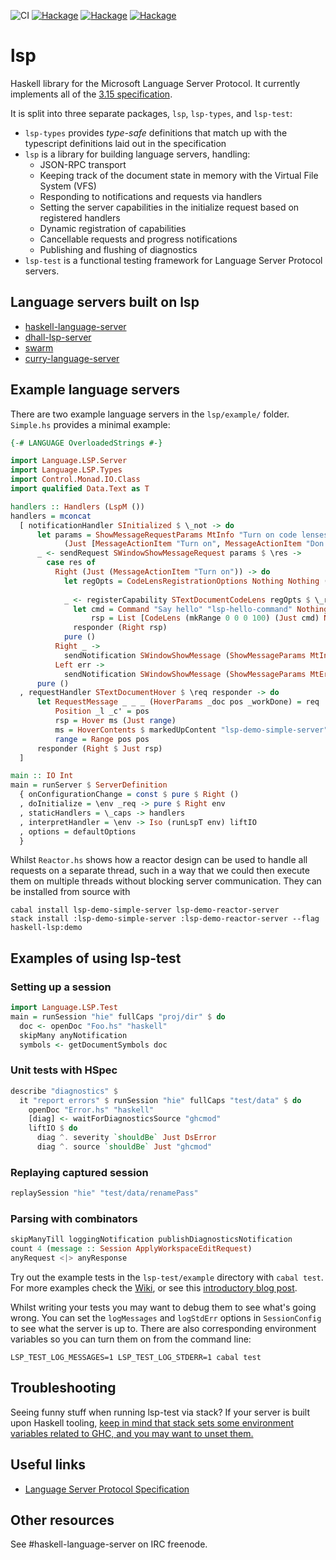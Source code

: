![CI](https://github.com/alanz/lsp/workflows/Haskell%20CI/badge.svg)
[![Hackage](https://img.shields.io/hackage/v/lsp?label=lsp)](https://hackage.haskell.org/package/lsp)
[![Hackage](https://img.shields.io/hackage/v/lsp?label=lsp-types)](https://hackage.haskell.org/package/lsp-types)
[![Hackage](https://img.shields.io/hackage/v/lsp?label=lsp-test)](https://hackage.haskell.org/package/lsp-test)

# lsp
Haskell library for the Microsoft Language Server Protocol.
It currently implements all of the [3.15 specification](https://microsoft.github.io/language-server-protocol/specifications/specification-3-15/).

It is split into three separate packages, `lsp`, `lsp-types`, and `lsp-test`:
- `lsp-types` provides *type-safe* definitions that match up with the
typescript definitions laid out in the specification
- `lsp` is a library for building language servers, handling:
  - JSON-RPC transport
  - Keeping track of the document state in memory with the Virtual File System (VFS)
  - Responding to notifications and requests via handlers
  - Setting the server capabilities in the initialize request based on registered handlers
  - Dynamic registration of capabilities
  - Cancellable requests and progress notifications
  - Publishing and flushing of diagnostics
- `lsp-test` is a functional testing framework for Language Server Protocol servers.

## Language servers built on lsp
- [haskell-language-server](https://github.com/haskell/haskell-language-server)
- [dhall-lsp-server](https://github.com/dhall-lang/dhall-haskell/tree/master/dhall-lsp-server#readme)
- [swarm](https://github.com/byorgey/swarm/blob/main/src/Swarm/Language/LSP.hs)
- [curry-language-server](https://github.com/fwcd/curry-language-server)

## Example language servers
There are two example language servers in the `lsp/example/` folder. `Simple.hs` provides a minimal example:

```haskell
{-# LANGUAGE OverloadedStrings #-}

import Language.LSP.Server
import Language.LSP.Types
import Control.Monad.IO.Class
import qualified Data.Text as T

handlers :: Handlers (LspM ())
handlers = mconcat
  [ notificationHandler SInitialized $ \_not -> do
      let params = ShowMessageRequestParams MtInfo "Turn on code lenses?"
            (Just [MessageActionItem "Turn on", MessageActionItem "Don't"])
      _ <- sendRequest SWindowShowMessageRequest params $ \res ->
        case res of
          Right (Just (MessageActionItem "Turn on")) -> do
            let regOpts = CodeLensRegistrationOptions Nothing Nothing (Just False)
              
            _ <- registerCapability STextDocumentCodeLens regOpts $ \_req responder -> do
              let cmd = Command "Say hello" "lsp-hello-command" Nothing
                  rsp = List [CodeLens (mkRange 0 0 0 100) (Just cmd) Nothing]
              responder (Right rsp)
            pure ()
          Right _ ->
            sendNotification SWindowShowMessage (ShowMessageParams MtInfo "Not turning on code lenses")
          Left err ->
            sendNotification SWindowShowMessage (ShowMessageParams MtError $ "Something went wrong!\n" <> T.pack (show err))
      pure ()
  , requestHandler STextDocumentHover $ \req responder -> do
      let RequestMessage _ _ _ (HoverParams _doc pos _workDone) = req
          Position _l _c' = pos
          rsp = Hover ms (Just range)
          ms = HoverContents $ markedUpContent "lsp-demo-simple-server" "Hello world"
          range = Range pos pos
      responder (Right $ Just rsp)
  ]

main :: IO Int
main = runServer $ ServerDefinition
  { onConfigurationChange = const $ pure $ Right ()
  , doInitialize = \env _req -> pure $ Right env
  , staticHandlers = \_caps -> handlers
  , interpretHandler = \env -> Iso (runLspT env) liftIO
  , options = defaultOptions
  }
```

Whilst `Reactor.hs` shows how a reactor design can be used to handle all
requests on a separate thread, such in a way that we could then execute them on
multiple threads without blocking server communication. They can be installed
from source with

    cabal install lsp-demo-simple-server lsp-demo-reactor-server
    stack install :lsp-demo-simple-server :lsp-demo-reactor-server --flag haskell-lsp:demo
    
## Examples of using lsp-test

### Setting up a session

```haskell
import Language.LSP.Test
main = runSession "hie" fullCaps "proj/dir" $ do
  doc <- openDoc "Foo.hs" "haskell"
  skipMany anyNotification
  symbols <- getDocumentSymbols doc
```

### Unit tests with HSpec

```haskell
describe "diagnostics" $
  it "report errors" $ runSession "hie" fullCaps "test/data" $ do
    openDoc "Error.hs" "haskell"
    [diag] <- waitForDiagnosticsSource "ghcmod"
    liftIO $ do
      diag ^. severity `shouldBe` Just DsError
      diag ^. source `shouldBe` Just "ghcmod"
```

### Replaying captured session
```haskell
replaySession "hie" "test/data/renamePass"
```

### Parsing with combinators
```haskell
skipManyTill loggingNotification publishDiagnosticsNotification
count 4 (message :: Session ApplyWorkspaceEditRequest)
anyRequest <|> anyResponse
```

Try out the example tests in the `lsp-test/example` directory with `cabal test`.
For more examples check the [Wiki](https://github.com/bubba/lsp-test/wiki/Introduction), or see this [introductory blog post](https://lukelau.me/haskell/posts/lsp-test/).

Whilst writing your tests you may want to debug them to see what's going wrong.
You can set the `logMessages` and `logStdErr` options in `SessionConfig` to see what the server is up to.
There are also corresponding environment variables so you can turn them on from the command line:
```
LSP_TEST_LOG_MESSAGES=1 LSP_TEST_LOG_STDERR=1 cabal test
```

## Troubleshooting
Seeing funny stuff when running lsp-test via stack? If your server is built upon Haskell tooling, [keep in mind that stack sets some environment variables related to GHC, and you may want to unset them.](https://github.com/alanz/haskell-ide-engine/blob/bfb16324d396da71000ef81d51acbebbdaa854ab/test/utils/TestUtils.hs#L290-L298)

## Useful links

- [Language Server Protocol Specification](https://github.com/Microsoft/language-server-protocol/blob/master/protocol.md)

## Other resources

See #haskell-language-server  on IRC freenode.

